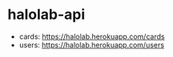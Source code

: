 # halolab-api
- cards: https://halolab.herokuapp.com/cards
- users: https://halolab.herokuapp.com/users